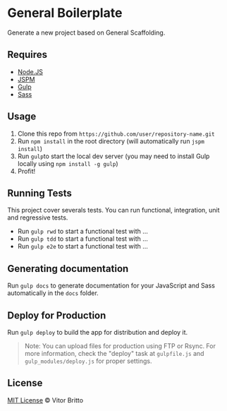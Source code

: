 # General Boilerplate

Generate a new project based on General Scaffolding.


## Requires

- [Node.JS](http://nodejs.org/)
- [JSPM](http://jspm.io/)
- [Gulp](http://gruntjs.com)
- [Sass](http://sass-lang.com/)


## Usage

1. Clone this repo from `https://github.com/user/repository-name.git`
2. Run `npm install` in the root directory (will automatically run `jspm install`)
3. Run `gulp`to start the local dev server (you may need to install Gulp locally using `npm install -g gulp`)
4. Profit!

## Running Tests

This project cover severals tests. You can run functional, integration, unit and regressive tests.

- Run `gulp rwd` to start a functional test with ...
- Run `gulp tdd` to start a functional test with ...
- Run `gulp e2e` to start a functional test with ...

## Generating documentation

Run `gulp docs` to generate documentation for your JavaScript and Sass automatically in the `docs` folder.

## Deploy for Production

Run `gulp deploy` to build the app for distribution and deploy it.

> Note: You can upload files for production using FTP or Rsync. For more information, check the "deploy" task at `gulpfile.js` and `gulp_modules/deploy.js` for proper settings.


## License

[MIT License](http://vitorbritto.mit-license.org/) © Vitor Britto
